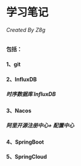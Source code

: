 # 学习笔记  
###### Created By Z8g
  
#### 包括：  
  
#### 1、git  
  
  
#### 2、InfluxDB  
  
##### 时序数据库 InfluxDB  
  
  
  
#### 3、Nacos  
  
##### 阿里开源注册中心+ 配置中心  
  
  
  
#### 4、SpringBoot  
  
  
  
#### 5、SpringCloud  

